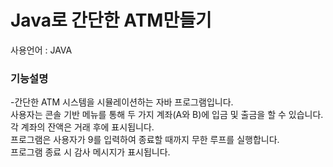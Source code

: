 # Java로 간단한 ATM만들기
사용언어 : JAVA
### 기능설명 

-간단한 ATM 시스템을 시뮬레이션하는 자바 프로그램입니다. <br>
사용자는 콘솔 기반 메뉴를 통해 두 가지 계좌(A와 B)에 입금 및 출금을 할 수 있습니다. <br>
각 계좌의 잔액은 거래 후에 표시됩니다. <br>
프로그램은 사용자가 9를 입력하여 종료할 때까지 무한 루프를 실행합니다. <br> 
프로그램 종료 시 감사 메시지가 표시됩니다.<br>
